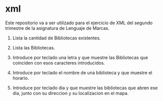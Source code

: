 # xml
Este repositorio va a ser utilizado para el ejercicio de XML del segundo
trimestre de la asignatura de Lenguaje de Marcas.

1. Lista la cantidad de Bibliotecas existentes.

2. Lista las Bibliotecas.

3. Introduce por teclado una letra y que muestre las Bibliotecas que coinciden con esos caracteres introducidos.

4. Introduce por teclado el nombre de una biblioteca y que muestre el horario.

5. Introduce por teclado dia y que muestre las bibliotecas que abren ese dia, junto con su direccion y su localizacion en el mapa.
